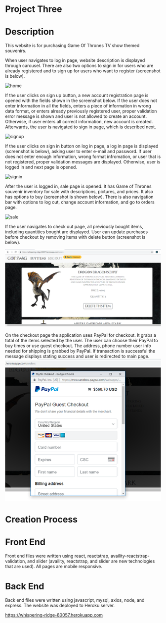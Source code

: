 # Project Three

# Description

This website is for purchasing Game Of Thrones TV show themed souvenirs.

When user navigates to log in page, website description is displayed through carousel. There are also two options to sign in for users who are already registered and to sign up for users who want to register (screenshot is below). 

![home](client/public/images/home.PNG)

If the user clicks on sign up button, a new account registration page is opened with the fields shown in the screenshot below. If the user does not enter information in all the fields, enters a piece of information in wrong data format, or enters already previously registered user, proper validation error message is shown and user is not allowed to create an account. Otherwise, if user enters all correct information, new account is created. Afterwards, the user is navigated to sign in page, which is described next.

![signup](client/public/images/signup.PNG)

If the user clicks on sign in button on log in page, a log in page is displayed (screenshot is below), asking user to enter e-mail and password. If user does not enter enough information, wrong format infromation, or user that is not registered, proper validation messages are displayed. Otherwise, user is logged in and next page is opened.

![signin](client/public/images/signin.PNG)

After the user is logged in, sale page is opened. It has Game of Thrones souvenir inventory for sale with descriptions, pictures, and prices. It also has options to buy (screenshot is shown below). There is also navigation bar with options to log out, change account information, and go to orders page.

![sale](client/public/images/sale.PNG)

If the user navigates to check out page, all previously bought items, including quantities bought are displayed. User can update purchases before checkout by removing items with delete button (screenshot is below).

![order](client/public/images/orders.png)


On the checkout page the application uses PayPal for checkout. It grabs a total of the items selected by the user. The user can choose their PayPal to buy times or use guest checkout. The address, phone number user info needed for shipping is grabbed by PayPal. If transaction is successful the message displays stating success and user is redirected to main page.
![paypal](client/public/images/paypal.png)

# Creation Process

# Front End

Front end files were written using react, reactstrap, availity-reactstrap-validation, and slider (availity, reactstrap, and slider are new technologies that are used). All pages are mobile responsive.

# Back End

Back end files were written using javascript, mysql, axios, node, and express. The website was deployed to Heroku server.

https://whispering-ridge-80057.herokuapp.com

